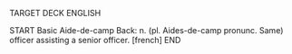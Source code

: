 TARGET DECK
ENGLISH

START
Basic
Aide-de-camp
Back: n. (pl. Aides-de-camp pronunc. Same) officer assisting a senior officer. [french]
END
